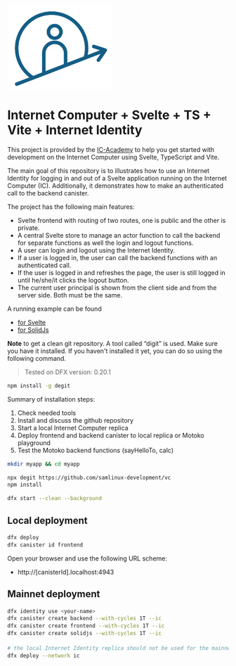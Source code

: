 <p align="left" >
  <img width="240"  src="public/icAcademy.png">
</p>

# Internet Computer + Svelte + TS + Vite + Internet Identity

This project is provided by the [IC-Academy](https://blog.icacademy.at) to help you get started with development on the Internet Computer using Svelte, TypeScript and Vite.

The main goal of this repository is to illustrates how to use an Internet Identity for logging in and out of a Svelte application running on the Internet Computer (IC). Additionally, it demonstrates how to make an authenticated call to the backend canister.

The project has the following main features:

- Svelte frontend with routing of two routes, one is public and the other is private.
- A central Svelte store to manage an actor function to call the backend for separate functions as well the login and logout functions.
- A user can login and logout using the Internet Identity.
- If a user is logged in, the user can call the backend functions with an authenticated call.
- If the user is logged in and refreshes the page, the user is still logged in until he/she/it clicks the logout button.
- The current user principal is shown from the client side and from the server side. Both must be the same.

A running example can be found 

- [for Svelte](https://wb7hf-myaaa-aaaak-qinuq-cai.icp0.io/)
- [for SolidJs](https://claok-lqaaa-aaaak-qioda-cai.icp0.io/)

**Note** to get a clean git repository. A tool called “digit” is used. Make sure you have it installed. If you haven't installed it yet, you can do so using the following command.

> Tested on DFX version: 0.20.1

```bash
npm install -g degit
```

Summary of installation steps:

1. Check needed tools
2. Install and discuss the github repository
3. Start a local Internet Computer replica
4. Deploy frontend and backend canister to local replica or Motoko playground
5. Test the Motoko backend functions (sayHelloTo, calc)


```bash
mkdir myapp && cd myapp
```
```bash
npx degit https://github.com/samlinux-development/vc
npm install
```
```bash
dfx start --clean --background
```
## Local deployment
```bash   
dfx deploy 
dfx canister id frontend
```

Open your browser and use the following URL scheme:

- http://[canisterId].localhost:4943


## Mainnet deployment
```bash
dfx identity use <your-name>
dfx canister create backend --with-cycles 1T --ic
dfx canister create frontend --with-cycles 1T --ic
dfx canister create solidjs --with-cycles 1T --ic

# the local Internet Identity replica should not be used for the mainnet deployment
dfx deploy --network ic
```


